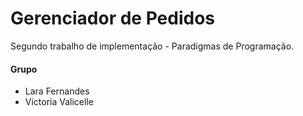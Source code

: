 # Gerenciador de Pedidos
Segundo trabalho de implementação - Paradigmas de Programação.

#### Grupo
<ul>
    <li>Lara Fernandes</li>
    <li>Victoria Valicelle</li>
</ul>
